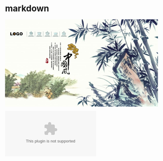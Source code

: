 # markdown

<img src="https://raw.githubusercontent.com/tracy-talent/Notes/master/imgs/blog_signature.jpg" align=center />

![baidu(https://raw.githubusercontent.com/tracy-talent/Notes/master/imgs/blog_signature.jpg)](www.baidu.com)


